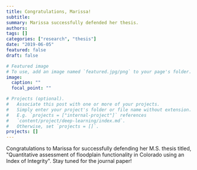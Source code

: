 ```yaml
---
title: Congratulations, Marissa!
subtitle: 
summary: Marissa successfully defended her thesis.
authors:
tags: []
categories: ["research", "thesis"]
date: "2019-06-05"
featured: false
draft: false

# Featured image
# To use, add an image named `featured.jpg/png` to your page's folder. 
image:
  caption: ""
  focal_point: ""

# Projects (optional).
#   Associate this post with one or more of your projects.
#   Simply enter your project's folder or file name without extension.
#   E.g. `projects = ["internal-project"]` references 
#   `content/project/deep-learning/index.md`.
#   Otherwise, set `projects = []`.
projects: []
---
```



Congratulations to Marissa for successfully defending her M.S. thesis titled, "Quantitative assessment of floodplain functionality in Colorado using an Index of Integrity". Stay tuned for the journal paper!

